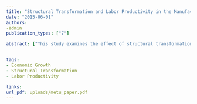 ```yaml
---
title: "Structural Transformation and Labor Productivity in the Manufacturing Industry in Turkey: 1981-2000 Period"
date: "2015-06-01"
authors:
-admin
publication_types: ["7"]

abstract: ["This study examines the effect of structural transformation on labor productivity growth in the manufacturing industry in Turkey for the period of 1981-2000. Structural transformation is defined as movement of the factor inputs of the sector from sectors which have relatively low productivity to the sectors which have relatively high labor productivity. The conventional shiftshare analysis has been used in the purpose of showing the effect of structural transformation on rise of labor productivity of manufacturing sector. The empirical results do not support the structural bonus hypothesis. The empirical findings show that, structural transformation is not important in explaining rise of labor productivity for the period of 1981-2000. Moreover, the structural transformation seems to be burden rise of labor productivity rather than a bonus in during 1981-2000."]


tags:
- Economic Growth
- Structural Transformation
- Labor Productivity

links:
url_pdf: uploads/metu_paper.pdf
---
```



